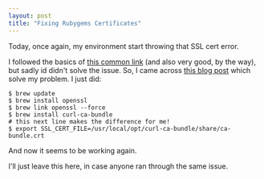 ```yaml
---
layout: post
title: "Fixing Rubygems Certificates"
---
```


Today, once again, my environment start throwing that SSL cert error.

I followed the basics of [this common link][link-1] (and also very good, by
the way), but sadly id didn't solve the issue. So, I came across
[this blog post][link-2] which solve my problem. I just did:

```console
$ brew update
$ brew install openssl
$ brew link openssl --force
$ brew install curl-ca-bundle
# this next line makes the difference for me!
$ export SSL_CERT_FILE=/usr/local/opt/curl-ca-bundle/share/ca-bundle.crt
```

And now it seems to be working again.

I'll just leave this here, in case anyone ran through the same issue.

[link-1]: http://railsapps.github.io/openssl-certificate-verify-failed.html
[link-2]: http://blog.digitalpierce.com/2013/11/28/gem-install-unable-to-download-data/
